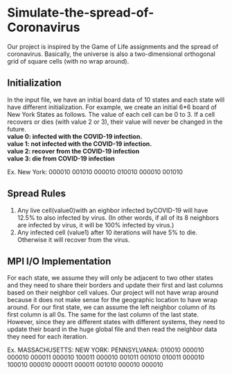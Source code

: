 # Simulate-the-spread-of-Coronavirus
Our project is inspired by the Game of Life assignments and the spread of coronavirus. Basically, the universe is also a two-dimensional orthogonal grid of square cells (with no wrap around).

## Initialization
In the input file, we have an initial board data of 10 states and each state will have different initialization. For example, we create an initial 6*6 board of New York States as follows. The value of each cell can be 0 to 3. If a cell recovers or dies (with value 2 or 3), their value will never be changed in the future.  
**value 0: infected with the COVID-19 infection.**  
**value 1: not infected with the COVID-19 infection.**  
**value 2: recover from the COVID-19 infection**  
**value 3: die from COVID-19 infection**  

Ex.
  New York: 
    000010 
    001010 
    000010 
    010010 
    000010 
    001010

## Spread Rules
1. Any live cell(value0)with an eighbor infected byCOVID-19 will have 12.5% to also infected by virus. (In other words, if all of its 8 neighbors are infected by virus, it will be 100% infected by virus.)
2. Any infected cell (value1) after 10 iterations will have 5% to die. Otherwise it will recover from the virus.

## MPI I/O Implementation
For each state, we assume they will only be adjacent to two other states and they need to share their borders and update their first and last columns based on their neighbor cell values. Our project will not have wrap around because it does not make sense for the geographic location to have wrap around. For our first state, we can assume the left neighbor column of its first column is all 0s. The same for the last column of the last state. However, since they are different states with different systems, they need to update their board in the huge global file and then read the neighbor data they need for each iteration.

Ex.
  MASSACHUSETTS:    NEW YORK:     PENNSYLVANIA:
    010010            000010          000010
    000011            000010          100011
    000010            001011          001010
    010011            000010          100010
    000010            000011          000011
    001010            000010          000010
